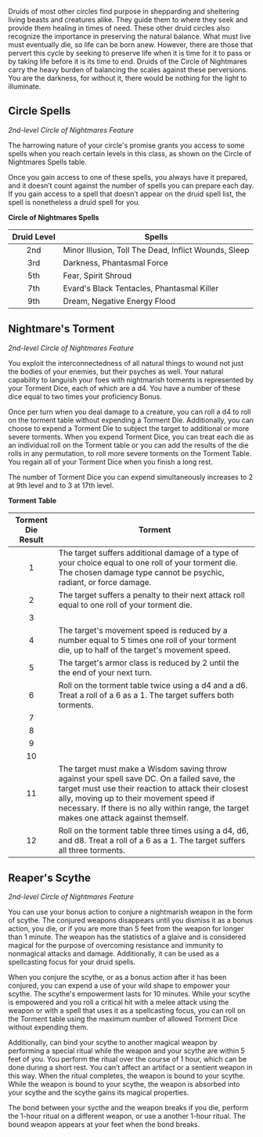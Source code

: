 Druids of most other circles find purpose in shepparding and sheltering living beasts and creatures alike. They guide them to where they seek and provide them healing in times of need. These other druid circles also recognize the importance in preserving the natural balance. What must live must eventually die, so life can be born anew. However, there are those that pervert this cycle by seeking to preserve life when it is time for it to pass or by taking life before it is its time to end. Druids of the Circle of Nightmares carry the heavy burden of balancing the scales against these perversions. You are the darkness, for without it, there would be nothing for the light to illuminate.

## Circle Spells
*2nd-level Circle of Nightmares Feature*

The harrowing nature of your circle's promise grants you access to some spells when you reach certain levels in this class, as shown on the Circle of Nightmares Spells table.

Once you gain access to one of these spells, you always have it prepared, and it doesn’t count against the number of spells you can prepare each day. If you gain access to a spell that doesn’t appear on the druid spell list, the spell is nonetheless a druid spell for you.

**Circle of Nightmares Spells**

| Druid Level | Spells |
|:---:|---|
| 2nd | Minor Illusion, Toll The Dead, Inflict Wounds, Sleep |
| 3rd | Darkness, Phantasmal Force |
| 5th | Fear, Spirit Shroud |
| 7th | Evard's Black Tentacles, Phantasmal Killer | 
| 9th | Dream, Negative Energy Flood |

## Nightmare's Torment
*2nd-level Circle of Nightmares Feature*

You exploit the interconnectedness of all natural things to wound not just the bodies of your enemies, but their psyches as well. Your natural capability to languish your foes with nightmarish torments is represented by your Torment Dice, each of which are a d4. You have a number of these dice equal to two times your proficiency Bonus.

Once per turn when you deal damage to a creature, you can roll a d4 to roll on the torment table without expending a Torment Die. Additionally, you can choose to expend a Torment Die to subject the target to additional or more severe torments. When you expend Torment Dice, you can treat each die as an individual roll on the Torment table or you can add the results of the die rolls in any permutation, to roll more severe torments on the Torment Table. You regain all of your Torment Dice when you finish a long rest.

The number of Torment Dice you can expend simultaneously increases to 2 at 9th level and to 3 at 17th level.

**Torment Table**

| Torment Die Result | Torment |
|:---:|---|
| 1 | The target suffers additional damage of a type of your choice equal to one roll of your torment die. The chosen damage type cannot be psychic, radiant, or force damage. |
| 2 | The target suffers a penalty to their next attack roll equal to one roll of your torment die. |
| 3 |  |
| 4 | The target's movement speed is reduced by a number equal to 5 times one roll of your torment die, up to half of the target's movement speed. |
| 5 | The target's armor class is reduced by 2 until the the end of your next turn. |
| 6 | Roll on the torment table twice using a d4 and a d6. Treat a roll of a 6 as a 1. The target suffers both torments. |
| 7 |  |
| 8 |  |
| 9 |  |
| 10 |  |
| 11 | The target must make a Wisdom saving throw against your spell save DC. On a failed save, the target must use their reaction to attack their closest ally, moving up to their movement speed if necessary. If there is no ally within range, the target makes one attack against themself. |
| 12 | Roll on the torment table three times using a d4, d6, and d8. Treat a roll of a 6 as a 1. The target suffers all three torments. |

## Reaper's Scythe
*2nd-level Circle of Nightmares Feature*

You can use your bonus action to conjure a nightmarish weapon in the form of scythe. The conjured weapons disappears until you dismiss it as a bonus action, you die, or if you are more than 5 feet from the weapon for longer than 1 minute. The weapon has the statistics of a glaive and is considered magical for the purpose of overcoming resistance and immunity to nonmagical attacks and damage. Additionally, it can be used as a spellcasting focus for your druid spells.

When you conjure the scythe, or as a bonus action after it has been conjured, you can expend a use of your wild shape to empower your scythe. The scythe's empowerment lasts for 10 minutes. While your scythe is empowered and you roll a critical hit with a melee attack using the weapon or with a spell that uses it as a spellcasting focus, you can roll on the Torment table using the maximum number of allowed Torment Dice without expending them.

Additionally, can bind your scythe to another magical weapon by performing a special ritual while the weapon and your scythe are within 5 feet of you. You perform the ritual over the course of 1 hour, which can be done during a short rest. You can’t affect an artifact or a sentient weapon in this way. When the ritual completes, the weapon is bound to your scythe. While the weapon is bound to your scythe, the weapon is absorbed into your scythe and the scythe gains its magical properties. 

The bond between your sycthe and the weapon breaks if you die, perform the 1-hour ritual on a different weapon, or use a another 1-hour ritual. The bound weapon appears at your feet when the bond breaks.
